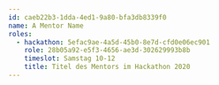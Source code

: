 ```yaml
---
id: caeb22b3-1dda-4ed1-9a80-bfa3db8339f0
name: A Mentor Name
roles:
  - hackathon: 5efac9ae-4a5d-45b0-8e7d-cfd0e06ec901
    role: 28b05a92-e5f3-4656-ae3d-302629993b8b
    timeslot: Samstag 10-12
    title: Titel des Mentors im Hackathon 2020
---
```


